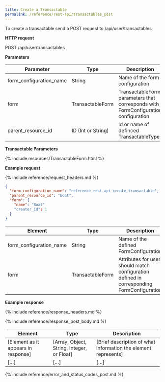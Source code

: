 ```yaml
---
title: Create a Transactable
permalink: /reference/rest-api/transactables_post
---
```


To create a transactable send a POST request to /api/user/transactables

**HTTP request**

POST /api/user/transactables

**Parameters**

| Parameter               | Type               | Description                                                                       | Required | Notes                      |
| ----------------------- | ------------------ | --------------------------------------------------------------------------------- | -------- | -------------------------- |
| form_configuration_name | String             | Name of the form configuration                                                    | Required | underscored                |
| form                    | TransactableForm   | TransactableForm parameters that corresponds with FormConfiguration configuration | Required |                            |
| parent_resource_id      | ID (Int or String) | Id or name of definced TransactableType                                           | Required | name should be underscored |

**Transactable Parameters**

{% include resources/TransactableForm.html %}

**Example request**

{% include reference/request_headers.md %}

```json
{
  "form_configuration_name": "reference_rest_api_create_transactable",
  "parent_resource_id": "boat",
  "form": {
    "name": "Boat"
    "creator_id": 1
  }
}
```

| Element                 | Type             | Description                                                                                | Required? |
| ----------------------- | ---------------- | ------------------------------------------------------------------------------------------ | --------- |
| form_configuration_name | String           | Name of the defined FormConfiguration                                                      | Required  |
| form                    | TransactableForm | Attributes for user, should match configuration defined in corresponding FormConfiguration | Required  |

**Example response**

{% include reference/response_headers.md %}

{% include reference/response_post_body.md %}

| Element                             | Type                                       | Description                                                    |
| ----------------------------------- | ------------------------------------------ | -------------------------------------------------------------- |
| [Element as it appears in response] | [Array, Object, String, Integer, or Float] | [Brief description of what information the element represents] |
| […]                                 | […]                                        | […]                                                            |

{% include reference/error_and_status_codes_post.md %}
